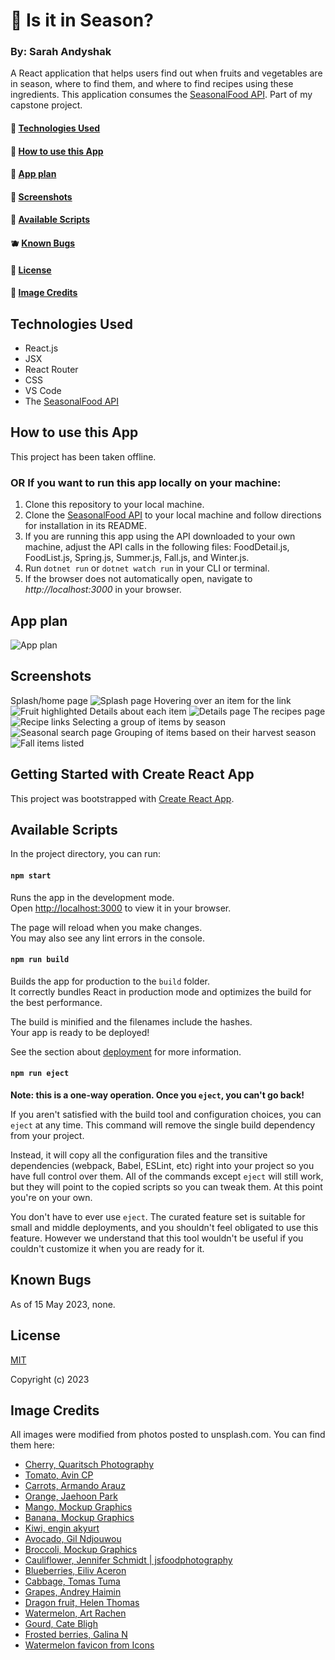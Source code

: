 # 🍒 Is it in Season?

### By: Sarah Andyshak

A React application that helps users find out when fruits and vegetables are in season, where to find them, and where to find recipes using these ingredients. This application consumes the [SeasonalFood API](https://github.com/SarahAndyshak/SeasonalFood.Solution). Part of my capstone project.

#### 🍊 [Technologies Used](#technologies-used)
#### 🥦 [How to use this App](#how-to-use-this-app)
#### 🍇 [App plan](#app-plan)
#### 🍎 [Screenshots](#screenshots)
#### 🍌 [Available Scripts](#available-scripts)
#### 🫐 [Known Bugs](#known-bugs)
#### 🥑 [License](#license)
#### 🥕 [Image Credits](#image-credits)

## Technologies Used
* React.js
* JSX
* React Router
* CSS
* VS Code
* The [SeasonalFood API](https://github.com/SarahAndyshak/SeasonalFood.Solution)

## How to use this App
This project has been taken offline.

### OR If you want to run this app locally on your machine:
1. Clone this repository to your local machine.
2. Clone the [SeasonalFood API](https://github.com/SarahAndyshak/SeasonalFood.Solution) to your local machine and follow directions for installation in its README.
3. If you are running this app using the API downloaded to your own machine, adjust the API calls in the following files: FoodDetail.js, FoodList.js, Spring.js, Summer.js, Fall.js, and Winter.js.
4. Run `dotnet run` or `dotnet watch run` in your CLI or terminal.
5. If the browser does not automatically open, navigate to _http://localhost:3000_ in your browser.

## App plan
![App plan](App-plan.png)

## Screenshots
Splash/home page
![Splash page](splash-page.png)
Hovering over an item for the link
![Fruit highlighted](splash-highlighted.png)
Details about each item
![Details page](details.png)
The recipes page
![Recipe links](recipes.png)
Selecting a group of items by season
![Seasonal search page](search-by-season.png)
Grouping of items based on their harvest season
![Fall items listed](fall-details.png)

## Getting Started with Create React App

This project was bootstrapped with [Create React App](https://github.com/facebook/create-react-app).

## Available Scripts

In the project directory, you can run:

#### `npm start`

Runs the app in the development mode.\
Open [http://localhost:3000](http://localhost:3000) to view it in your browser.

The page will reload when you make changes.\
You may also see any lint errors in the console.

#### `npm run build`

Builds the app for production to the `build` folder.\
It correctly bundles React in production mode and optimizes the build for the best performance.

The build is minified and the filenames include the hashes.\
Your app is ready to be deployed!

See the section about [deployment](https://facebook.github.io/create-react-app/docs/deployment) for more information.

#### `npm run eject`

**Note: this is a one-way operation. Once you `eject`, you can't go back!**

If you aren't satisfied with the build tool and configuration choices, you can `eject` at any time. This command will remove the single build dependency from your project.

Instead, it will copy all the configuration files and the transitive dependencies (webpack, Babel, ESLint, etc) right into your project so you have full control over them. All of the commands except `eject` will still work, but they will point to the copied scripts so you can tweak them. At this point you're on your own.

You don't have to ever use `eject`. The curated feature set is suitable for small and middle deployments, and you shouldn't feel obligated to use this feature. However we understand that this tool wouldn't be useful if you couldn't customize it when you are ready for it.

## Known Bugs
As of 15 May 2023, none.

## License
[MIT](https://opensource.org/license/mit/)

Copyright (c) 2023

## Image Credits
All images were modified from photos posted to unsplash.com. You can find them here:
* [Cherry, Quaritsch Photography](https://unsplash.com/photos/INprSEBbfG4)
* [Tomato, Avin CP](https://unsplash.com/photos/OlXUUQedQyM)
* [Carrots, Armando Arauz](https://unsplash.com/photos/R198mTymEFQ)
* [Orange, Jaehoon Park](https://unsplash.com/photos/la3oGCK0YtI)
* [Mango, Mockup Graphics](https://unsplash.com/photos/2BeAHd_Kmf8)
* [Banana, Mockup Graphics](https://unsplash.com/photos/Kl3467edwsE)
* [Kiwi, engin akyurt](https://unsplash.com/photos/jPVcZsxRGJo)
* [Avocado, Gil Ndjouwou](https://unsplash.com/photos/cueV_oTVsic)
* [Broccoli, Mockup Graphics](https://unsplash.com/photos/l55IGtwI8mI)
* [Cauliflower, Jennifer Schmidt | jsfoodphotography](https://unsplash.com/photos/0XVrBLy73rw)
* [Blueberries, Eiliv Aceron](https://unsplash.com/photos/-D6xO2LUVdk)
* [Cabbage, Tomas Tuma](https://unsplash.com/photos/FJ_F5ROq8b4)
* [Grapes, Andrey Haimin](https://unsplash.com/photos/qtwlKiu6VHg)
* [Dragon fruit, Helen Thomas](https://unsplash.com/photos/vkVLkKi8H60)
* [Watermelon, Art Rachen](https://unsplash.com/photos/izi5AnlbRIA)
* [Gourd, Cate Bligh](https://unsplash.com/photos/CNFnGLn-XzA)
* [Frosted berries, Galina N](https://unsplash.com/photos/AgWVcQz1bOA)
* [Watermelon favicon from Icons](href="https://icons8.com/icon/qsamHkjVPQf3/watermelon)